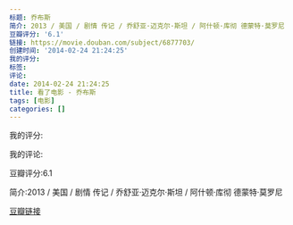 ```yaml
---
标题: 乔布斯
简介: 2013 / 美国 / 剧情 传记 / 乔舒亚·迈克尔·斯坦 / 阿什顿·库彻 德蒙特·莫罗尼
豆瓣评分: '6.1'
链接: https://movie.douban.com/subject/6877703/
创建时间: '2014-02-24 21:24:25'
我的评分:
标签:
评论:
date: 2014-02-24 21:24:25
title: 看了电影 - 乔布斯
tags: [电影]
categories: []
---
```


我的评分:

我的评论:

豆瓣评分:6.1

简介:2013 / 美国 / 剧情 传记 / 乔舒亚·迈克尔·斯坦 / 阿什顿·库彻 德蒙特·莫罗尼

[豆瓣链接](https://movie.douban.com/subject/6877703/)

